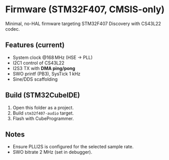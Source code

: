 # Firmware (STM32F407, CMSIS-only)

Minimal, no-HAL firmware targeting STM32F407 Discovery with CS43L22 codec.

## Features (current)
- System clock @168 MHz (HSE → PLL)
- I2C1 control of CS43L22
- I2S3 TX with **DMA ping/pong**
- SWO printf (PB3), SysTick 1 kHz
- Sine/DDS scaffolding

## Build (STM32CubeIDE)
1. Open this folder as a project.
2. Build `stm32f407-audio` target.
3. Flash with CubeProgrammer.

## Notes
- Ensure PLLI2S is configured for the selected sample rate.
- SWO bitrate 2 MHz (set in debugger).